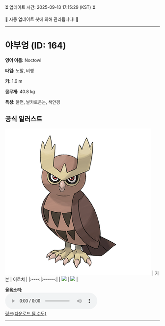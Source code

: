 
⏳ 업데이트 시간: 2025-09-13 17:15:29 (KST) ⏳

🤖 자동 업데이트 봇에 의해 관리됩니다! 🤖

---

# 야부엉 (ID: 164)
**영어 이름:** Noctowl

**타입:** 노말, 비행

**키:** 1.6 m

**몸무게:** 40.8 kg

**특성:** 불면, 날카로운눈, 색안경

## 공식 일러스트
![](https://raw.githubusercontent.com/PokeAPI/sprites/master/sprites/pokemon/other/official-artwork/164.png)
| 기본 | 이로치 |
|:----:|:------:|
| <img src="http://play.pokemonshowdown.com/sprites/ani/noctowl.gif" width="200"> | <img src="http://play.pokemonshowdown.com/sprites/ani-shiny/noctowl.gif" width="200"> |

**울음소리:**<br><audio controls src="https://raw.githubusercontent.com/PokeAPI/cries/main/cries/pokemon/latest/164.ogg"></audio><br> [링크(다운로드 될 수도)](https://raw.githubusercontent.com/PokeAPI/cries/main/cries/pokemon/latest/164.ogg)


---
